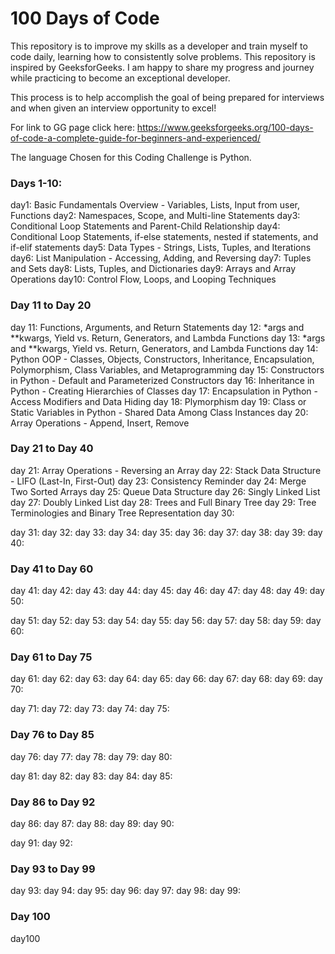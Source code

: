 # 100 Days of Code
This repository is to improve my skills as a developer and train myself to code daily, learning how to consistently solve problems. This repository is inspired by GeeksforGeeks. I am happy to share my progress and journey while practicing to become an exceptional developer. 

This process is to help accomplish the goal of being prepared for interviews and when given an interview opportunity to excel!

For link to GG page click here: https://www.geeksforgeeks.org/100-days-of-code-a-complete-guide-for-beginners-and-experienced/

The language Chosen for this Coding Challenge is Python.

### Days 1-10:
day1: Basic Fundamentals Overview - Variables, Lists, Input from user, Functions
day2: Namespaces, Scope, and Multi-line Statements
day3: Conditional Loop Statements and Parent-Child Relationship
day4: Conditional Loop Statements,  if-else statements, nested if statements, and if-elif statements
day5: Data Types - Strings, Lists, Tuples, and Iterations
day6: List Manipulation - Accessing, Adding, and Reversing
day7: Tuples and Sets
day8: Lists, Tuples, and Dictionaries
day9: Arrays and Array Operations
day10: Control Flow, Loops, and Looping Techniques

### Day 11 to Day 20
day 11: Functions, Arguments, and Return Statements
day 12: *args and **kwargs, Yield vs. Return, Generators, and Lambda Functions
day 13: *args and **kwargs, Yield vs. Return, Generators, and Lambda Functions
day 14: Python OOP - Classes, Objects, Constructors, Inheritance, Encapsulation, Polymorphism, Class Variables, and Metaprogramming
day 15: Constructors in Python - Default and Parameterized Constructors
day 16: Inheritance in Python - Creating Hierarchies of Classes
day 17: Encapsulation in Python - Access Modifiers and Data Hiding
day 18: Plymorphism
day 19: Class or Static Variables in Python - Shared Data Among Class Instances
day 20: Array Operations - Append, Insert, Remove

### Day 21 to Day 40
day 21: Array Operations - Reversing an Array
day 22: Stack Data Structure - LIFO (Last-In, First-Out)
day 23: Consistency Reminder
day 24: Merge Two Sorted Arrays
day 25: Queue Data Structure
day 26: Singly Linked List
day 27: Doubly Linked List
day 28: Trees and Full Binary Tree
day 29: Tree Terminologies and Binary Tree Representation
day 30:

day 31:
day 32:
day 33:
day 34:
day 35:
day 36:
day 37:
day 38:
day 39:
day 40:


### Day 41 to Day 60
day 41:
day 42:
day 43:
day 44:
day 45:
day 46:
day 47:
day 48:
day 49:
day 50:

day 51:
day 52:
day 53:
day 54:
day 55:
day 56:
day 57:
day 58:
day 59:
day 60:

### Day 61 to Day 75
day 61:
day 62:
day 63:
day 64:
day 65:
day 66:
day 67:
day 68:
day 69:
day 70:

day 71:
day 72:
day 73:
day 74:
day 75:

### Day 76 to Day 85
day 76:
day 77:
day 78:
day 79:
day 80:

day 81:
day 82:
day 83:
day 84:
day 85:

### Day 86 to Day 92
day 86:
day 87:
day 88:
day 89:
day 90:

day 91:
day 92:

### Day 93 to Day 99
day 93:
day 94:
day 95:
day 96:
day 97:
day 98:
day 99:

### Day 100
day100






